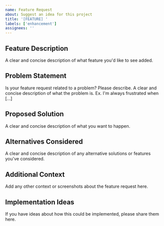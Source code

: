 ```yaml
---
name: Feature Request
about: Suggest an idea for this project
title: '[FEATURE] '
labels: ['enhancement']
assignees: ''
---
```


## Feature Description
A clear and concise description of what feature you'd like to see added.

## Problem Statement
Is your feature request related to a problem? Please describe.
A clear and concise description of what the problem is. Ex. I'm always frustrated when [...]

## Proposed Solution
A clear and concise description of what you want to happen.

## Alternatives Considered
A clear and concise description of any alternative solutions or features you've considered.

## Additional Context
Add any other context or screenshots about the feature request here.

## Implementation Ideas
If you have ideas about how this could be implemented, please share them here.